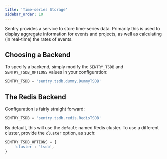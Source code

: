```yaml
---
title: 'Time-series Storage'
sidebar_order: 10
---
```


Sentry provides a service to store time-series data. Primarily this is used to display aggregate information for events and projects, as well as calculating (in real-time) the rates of events.

## Choosing a Backend

To specify a backend, simply modify the `SENTRY_TSDB` and `SENTRY_TSDB_OPTIONS` values in your configuration:

```python
SENTRY_TSDB = 'sentry.tsdb.dummy.DummyTSDB'
```

## The Redis Backend

Configuration is fairly straight forward:

```python
SENTRY_TSDB = 'sentry.tsdb.redis.RedisTSDB'
```

By default, this will use the `default` named Redis cluster. To use a different cluster, provide the `cluster` option, as such:

```python
SENTRY_TSDB_OPTIONS = {
    'cluster': 'tsdb',
}
```
